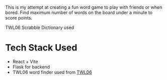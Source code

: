 <!-- <<<<<<< HEAD
# React + Vite

This template provides a minimal setup to get React working in Vite with HMR and some ESLint rules.

Currently, two official plugins are available:

- [@vitejs/plugin-react](https://github.com/vitejs/vite-plugin-react/blob/main/packages/plugin-react/README.md) uses [Babel](https://babeljs.io/) for Fast Refresh
- [@vitejs/plugin-react-swc](https://github.com/vitejs/vite-plugin-react-swc) uses [SWC](https://swc.rs/) for Fast Refresh
=======
# stands
Web based word game
>>>>>>> c45f19a3df2f146bab31b5cc2fb95f0c9558f788 -->

This is my attempt at creating a fun word game to play with friends or when bored. Find maximum number of words on the board under a minute to score points.

TWL06 Scrabble Dictionary used

# Tech Stack Used
- React + Vite
- Flask for backend
- TWL06 word finder used from [TWL06](https://github.com/fogleman/TWL06.git)